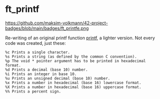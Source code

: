 # ft_printf

https://github.com/maksim-volkmann/42-project-badges/blob/main/badges/ft_printfe.png

Re-writing of an original printf function [printf](https://www.tutorialspoint.com/c_standard_library/c_function_printf.htm), a lighter version. Not every code was created, just these:

```
%c Prints a single character.
%s Prints a string (as defined by the common C convention).
%p The void * pointer argument has to be printed in hexadecimal format.
%d Prints a decimal (base 10) number.
%i Prints an integer in base 10.
%u Prints an unsigned decimal (base 10) number.
%x Prints a number in hexadecimal (base 16) lowercase format.
%X Prints a number in hexadecimal (base 16) uppercase format.
%% Prints a percent sign.
```


